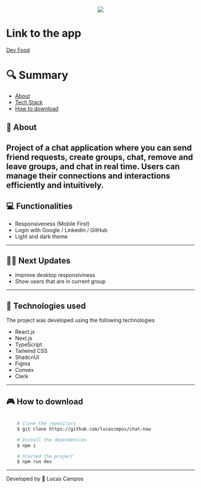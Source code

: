 <h1 align="center">
    <img src="https://ik.imagekit.io/4qca61gsh/chatnow.png?updatedAt=1718836795139">
    
   
</h1>

# Link to the app

[Dev Food](https:/chatsnow.vercel.app)

# 🔍 Summary

- [About](#-sobre)
- [Tech Stack](#-tecnologias-utilizadas)
- [How to download](#-como-baixar-o-projeto)

## 📗 About

Project of a chat application where you can send friend requests, create groups, chat, remove and leave groups, and chat in real time. Users can manage their connections and interactions efficiently and intuitively.
---

## 💻 Functionalities

- Responsiveness (Mobile First)
- Login with Google / LinkedIn / GitHub
- Light and dark theme

---

## 👨‍🚀 Next Updates

- Improve desktop responsiviness
- Show users that are in current group

---

## 🚀 Technologies used

The project was developed using the following technologies

- React.js
- Next.js
- TypeScript
- Tailwind CSS
- ShadcnUI
- Figma
- Convex
- Clerk

---

## 🎮 How to download

```bash

    # Clone the repository
    $ git clone https://github.com/lucascmpos/chat-now

    # Install the dependencies
    $ npm i

    # Started the project
    $ npm run dev
```

---

Developed by 🐉 Lucas Campos
